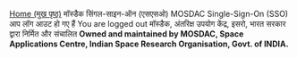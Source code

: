 [Home (मुख पृष्ठ)](https://mosdac.gov.in)
मॉस्डैक सिंगल-साइन-ऑन (एसएसओ)  MOSDAC Single-Sign-On (SSO)
आप लॉग आउट हो गए हैं You are logged out
मॉस्डैक, अंतरिक्ष उपयोग केंद्र, इसरो, भारत सरकार द्वारा निर्मित और संचालित
**Owned and maintained by MOSDAC, Space Applications Centre, Indian Space Research Organisation, Govt. of INDIA.**
